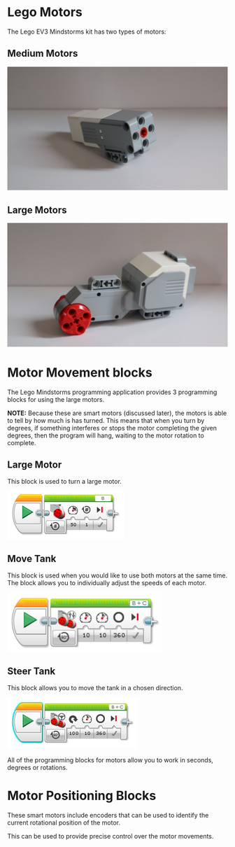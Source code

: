 # Lego Motors

The Lego EV3 Mindstorms kit has two types of motors:
## Medium Motors
![alt text](https://raw.githubusercontent.com/brent-shaw/ev3-01-beginner/master/resources/hardware_images/motorMedium1.jpg "Medium Motor")

## Large Motors
![alt text](https://raw.githubusercontent.com/brent-shaw/ev3-01-beginner/master/resources/hardware_images/motorLarge1.jpg "Large Motor")

# Motor Movement blocks

The Lego Mindstorms programming application provides 3 programming blocks for using the large motors.

**NOTE:** Because these are smart motors (discussed later), the motors is able to tell by how much is has turned. This means that when you turn by degrees, if something interferes or stops the motor completing the given degrees, then the program will hang, waiting to the motor rotation to complete.

## Large Motor

This block is used to turn a large motor.

![alt text](https://raw.githubusercontent.com/brent-shaw/ev3-01-beginner/master/resources/software_images/blockLargeMotor.PNG)

## Move Tank

This block is used when you would like to use both motors at the same time. The block allows you to individually adjust the speeds of each motor.

![alt text](https://raw.githubusercontent.com/brent-shaw/ev3-01-beginner/master/resources/software_images/blockMoveTank.png)

## Steer Tank

This block allows you to move the tank in a chosen direction.

![alt text](https://raw.githubusercontent.com/brent-shaw/ev3-01-beginner/master/resources/software_images/blockSteerTankDegrees360.PNG)

All of the programming blocks for motors allow you to work in seconds, degrees or rotations.

# Motor Positioning Blocks

These smart motors include encoders that can be used to identify the current rotational position of the motor.

This can be used to provide precise control over the motor movements.